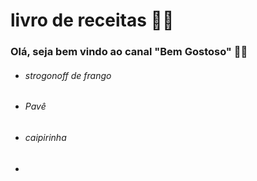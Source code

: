 # livro de receitas :man_cook:

### Olá, seja bem vindo ao canal "Bem Gostoso" :woman_cook:

- ###### strogonoff de frango

- ###### Pavê

- ###### caipirinha

- 